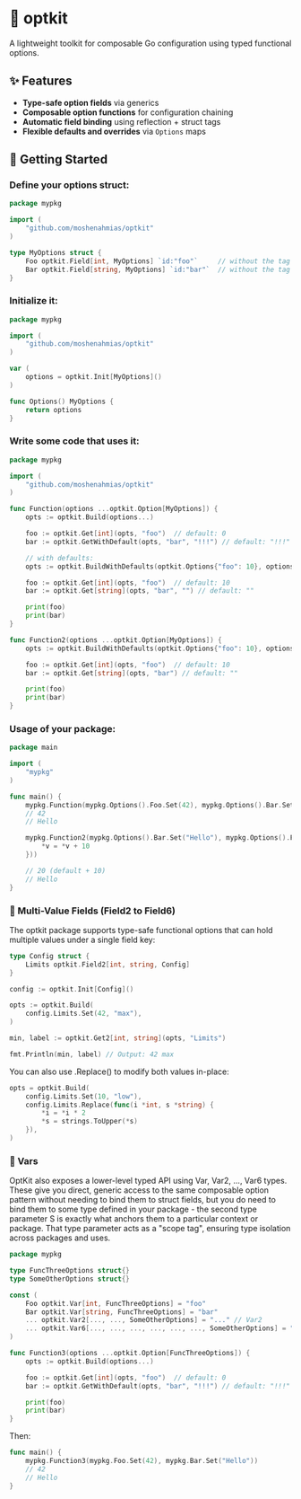 # 🧰 optkit

A lightweight toolkit for composable Go configuration using typed functional options.

## ✨ Features

- **Type-safe option fields** via generics  
- **Composable option functions** for configuration chaining  
- **Automatic field binding** using reflection + struct tags  
- **Flexible defaults and overrides** via `Options` maps

## 🚀 Getting Started

### Define your options struct:

```go
package mypkg

import (
	"github.com/moshenahmias/optkit"
)

type MyOptions struct {
    Foo optkit.Field[int, MyOptions] `id:"foo"`     // without the tag the default is the field name ("Foo")
    Bar optkit.Field[string, MyOptions] `id:"bar"`  // without the tag the default is the field name ("Bar")
}
```

### Initialize it:

```go
package mypkg

import (
	"github.com/moshenahmias/optkit"
)

var (
    options = optkit.Init[MyOptions]()
)

func Options() MyOptions {
    return options
}
```

### Write some code that uses it:

```go
package mypkg

import (
	"github.com/moshenahmias/optkit"
)

func Function(options ...optkit.Option[MyOptions]) {
    opts := optkit.Build(options...)

    foo := optkit.Get[int](opts, "foo")  // default: 0
    bar := optkit.GetWithDefault(opts, "bar", "!!!") // default: "!!!"

    // with defaults:
    opts := optkit.BuildWithDefaults(optkit.Options{"foo": 10}, options...)

    foo := optkit.Get[int](opts, "foo")  // default: 10
    bar := optkit.Get[string](opts, "bar", "") // default: ""

    print(foo)
    print(bar)
}

func Function2(options ...optkit.Option[MyOptions]) {
    opts := optkit.BuildWithDefaults(optkit.Options{"foo": 10}, options...)

    foo := optkit.Get[int](opts, "foo")  // default: 10
    bar := optkit.Get[string](opts, "bar") // default: ""

    print(foo)
    print(bar)
}
```

### Usage of your package:

```go
package main

import (
    "mypkg"
)

func main() {
    mypkg.Function(mypkg.Options().Foo.Set(42), mypkg.Options().Bar.Set("Hello"))
    // 42
    // Hello

    mypkg.Function2(mypkg.Options().Bar.Set("Hello"), mypkg.Options().Foo.Replace(func(v *int) {
		*v = *v + 10
	}))

    // 20 (default + 10)
    // Hello
}
```

### 🧩 Multi-Value Fields (Field2 to Field6)

The optkit package supports type-safe functional options that can hold multiple values under a single field key:

```go
type Config struct {
    Limits optkit.Field2[int, string, Config]
}

config := optkit.Init[Config]()

opts := optkit.Build(
    config.Limits.Set(42, "max"),
)

min, label := optkit.Get2[int, string](opts, "Limits")

fmt.Println(min, label) // Output: 42 max
```

You can also use .Replace() to modify both values in-place:

```go
opts = optkit.Build(
    config.Limits.Set(10, "low"),
    config.Limits.Replace(func(i *int, s *string) {
        *i = *i * 2
        *s = strings.ToUpper(*s)
    }),
)
```

### 🌟 Vars

OptKit also exposes a lower-level typed API using Var, Var2, ..., Var6 types. These give you direct, generic access to the same composable option pattern without needing to bind them to struct fields, but you do need to bind them to some type defined in your package - the second type parameter S is exactly what anchors them to a particular context or package. That type parameter acts as a "scope tag", ensuring type isolation across packages and uses.

```go
package mypkg

type FuncThreeOptions struct{}
type SomeOtherOptions struct{}

const ( 
    Foo optkit.Var[int, FuncThreeOptions] = "foo"
    Bar optkit.Var[string, FuncThreeOptions] = "bar"
    ... optkit.Var2[..., ..., SomeOtherOptions] = "..." // Var2
    ... optkit.Var6[..., ..., ..., ..., ..., ..., SomeOtherOptions] = "..." // Var6
)

func Function3(options ...optkit.Option[FuncThreeOptions]) {
    opts := optkit.Build(options...)

    foo := optkit.Get[int](opts, "foo")  // default: 0
    bar := optkit.GetWithDefault(opts, "bar", "!!!") // default: "!!!"

    print(foo)
    print(bar)
}
```

Then:

```go
func main() {
    mypkg.Function3(mypkg.Foo.Set(42), mypkg.Bar.Set("Hello"))
    // 42
    // Hello
}
```